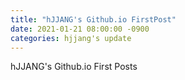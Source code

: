 ```yaml
---
title: "hJJANG's Github.io FirstPost"
date: 2021-01-21 08:00:00 -0900
categories: hjjang's update
---
```


hJJANG's Github.io First Posts

